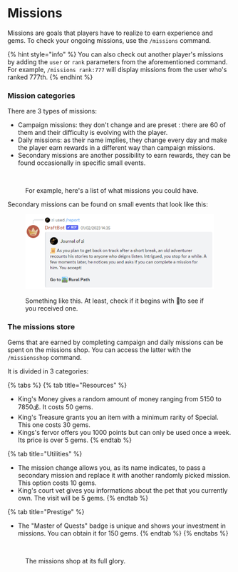 # Missions

Missions are goals that players have to realize to earn experience and gems. To check your ongoing missions, use the `/missions` command.

{% hint style="info" %}
You can also check out another player's missions by adding the `user` or `rank` parameters from the aforementioned command. For example, `/missions rank:777` will display missions from the user who's ranked 777th.
{% endhint %}

### Mission categories

&#x20;There are 3 types of missions:

* Campaign missions: they don't change and are preset : there are 60 of them and their difficulty is evolving with the player.
* Daily missions: as their name implies, they change every day and make the player earn rewards in a different way than campaign missions.
* Secondary missions are another possibility to earn rewards, they can be found occasionally in specific small events.

<figure><img src="../.gitbook/assets/Capture d’écran 2023-05-07 à 15.05.38.png" alt=""><figcaption><p>For example, here's a list of what missions you could have.</p></figcaption></figure>

Secondary missions can be found on small events that look like this:

<figure><img src="../.gitbook/assets/image (56).png" alt=""><figcaption><p>Something like this. At least, check if it begins with <span data-gb-custom-inline data-tag="emoji" data-code="1f4dc">📜</span>to see if you received one.</p></figcaption></figure>

### The missions store

Gems that are earned by completing campaign and daily missions can be spent on the missions shop. You can access the latter with the `/missionsshop` command.

It is divided in 3 categories:

{% tabs %}
{% tab title="Resources" %}
* King's Money gives a random amount of money ranging from 5150 to 7850:moneybag:. It costs 50 gems.
* King's Treasure grants you an item with a minimum rarity of Special. This one costs 30 gems.
* Kings's fervor offers you 1000 points but can only be used once a week. Its price is over 5 gems.
{% endtab %}

{% tab title="Utilities" %}
* The mission change allows you, as its name indicates, to pass a secondary mission and replace it with another randomly picked mission. This option costs 10 gems.&#x20;
* King's court vet gives you informations about the pet that you currently own. The visit will be 5 gems.
{% endtab %}

{% tab title="Prestige" %}
* The "Master of Quests" badge is unique and shows your investment in missions. You can obtain it for 150 gems.
{% endtab %}
{% endtabs %}

<figure><img src="../.gitbook/assets/Capture d’écran 2023-05-06 à 16.50.32.png" alt=""><figcaption><p>The missions shop at its full glory.</p></figcaption></figure>

